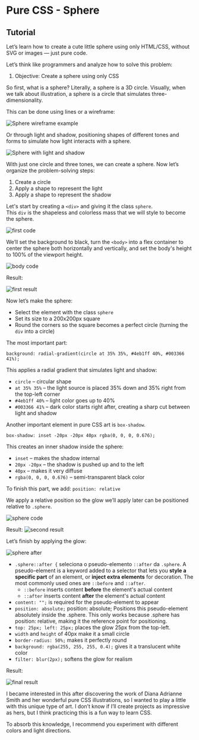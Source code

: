 # Pure CSS - Sphere
## Tutorial

Let’s learn how to create a cute little sphere using only HTML/CSS, without SVG or images — just pure code.

Let’s think like programmers and analyze how to solve this problem:


1. Objective: Create a sphere using only CSS

So first, what is a sphere?  Literally, a sphere is a 3D circle. Visually, when we talk about illustration, a sphere is a circle that simulates three-dimensionality.

This can be done using lines or a wireframe:

<img src="assets/img1.png" alt="Sphere wireframe example">


Or through light and shadow, positioning shapes of different tones and forms to simulate how light interacts with a sphere.

<img src="assets/img2.png" alt="Sphere with light and shadow">

With just one circle and three tones, we can create a sphere. Now let’s organize the problem-solving steps:

1. Create a circle  
2. Apply a shape to represent the light  
3. Apply a shape to represent the shadow  

Let's start by creating a `<div>` and giving it the class `sphere`.  
This `div` is the shapeless and colorless mass that we will style to become the sphere.

<img src="assets/img3.png" alt="first code">

We’ll set the background to black, turn the `<body>` into a flex container to center the sphere both horizontally and vertically, and set the body's height to 100% of the viewport height.

<img src="assets/img4.png" alt="body code">

Result:

<img src="assets/img5.png" alt="first result">

Now let’s make the sphere:

- Select the element with the class `sphere`  
- Set its size to a 200x200px square  
- Round the corners so the square becomes a perfect circle (turning the `div` into a circle)  

The most important part:

`background: radial-gradient(circle at 35% 35%, #4eb1ff 40%, #003366 41%);`

This applies a radial gradient that simulates light and shadow:

- `circle` – circular shape
- `at 35% 35%` – the light source is placed 35% down and 35% right from the top-left corner
- `#4eb1ff 40%` – light color goes up to 40%
- `#003366 41%` – dark color starts right after, creating a sharp cut between light and shadow

Another important element in pure CSS art is `box-shadow`.

`box-shadow: inset -20px -20px 40px rgba(0, 0, 0, 0.676);`

This creates an inner shadow inside the sphere:

- `inset` – makes the shadow internal
- `20px -20px` – the shadow is pushed up and to the left
- `40px` – makes it very diffuse
- `rgba(0, 0, 0, 0.676)` – semi-transparent black color

To finish this part, we add: `position: relative`

We apply a relative position so the glow we’ll apply later can be positioned relative to `.sphere`.

<img src="assets/img6.png" alt="sphere code">

Result:
<img src="assets/img7.png" alt="second result">

Let’s finish by applying the glow:

<img src="assets/img8.png" alt="sphere after">


- `.sphere::after {` seleciona o pseudo-elemento `::after` da `.sphere`. A pseudo-element is a keyword added to a selector that lets you **style a specific part** of an element, or **inject extra elements** for decoration. The most commonly used ones are `::before` and `::after`.
    - `::before`  inserts content **before** the element's actual content
    - `::after`  inserts content **after** the element's actual content
- `content: "";` is required for the pseudo-element to appear
- `position: absolute;`  position: absolute; Positions this pseudo-element absolutely inside the .sphere. This only works because .sphere has position: relative, making it the reference point for positioning.
- `top: 25px; left: 25px;` places the glow 25px from the top-left.
- `width` and `height` of 40px make it a small circle
- `border-radius: 50%;` makes it perfectly round
- `background: rgba(255, 255, 255, 0.4);` gives it a translucent white color
- `filter: blur(2px);` softens the glow for realism

Result:

<img src="assets/img9.png" alt="final result">

I became interested in this after discovering the work of Diana Adrianne Smith and her wonderful pure CSS illustrations, so I wanted to play a little with this unique type of art.
I don’t know if I’ll create projects as impressive as hers, but I think practicing this is a fun way to learn CSS.

To absorb this knowledge, I recommend you experiment with different colors and light directions.

